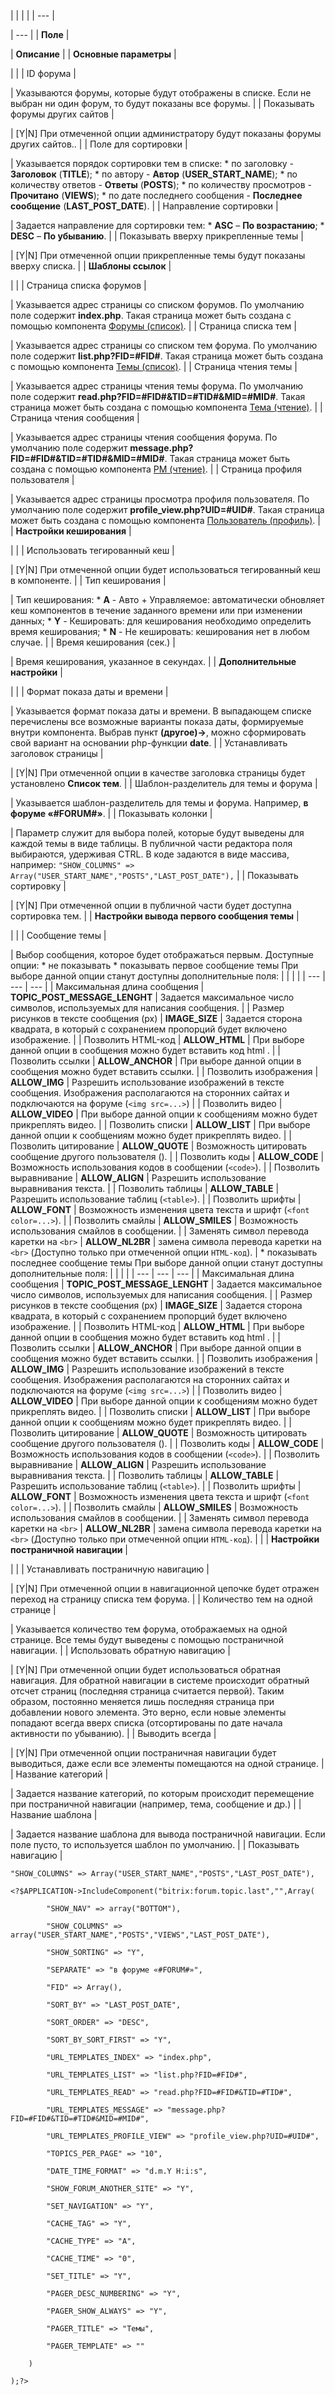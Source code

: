 |  |  |  |
| --- |

| --- |
| **Поле** |

| **Описание** |
| **Основные параметры** |

| |
| ID форума |

| Указываются форумы, которые будут отображены в списке. Если не выбран ни один форум, то будут показаны все форумы. |
| Показывать форумы других сайтов |

| [Y|N] При отмеченной опции администратору будут показаны форумы других сайтов.. |
| Поле для сортировки |

| Указывается порядок сортировки тем в списке:  * по заголовку - **Заголовок** (**TITLE**); * по автору - **Автор** (**USER\_START\_NAME**); * по количеству ответов - **Ответы** (**POSTS**); * по количеству просмотров - **Прочитано** (**VIEWS**); * по дате последнего сообщения - **Последнее сообщение** (**LAST\_POST\_DATE**). |
| Направление сортировки |

| Задается направление для сортировки тем:  * **ASC** – **По возрастанию**; * **DESC** – **По убыванию**. |
| Показывать вверху прикрепленные темы |

| [Y|N] При отмеченной опции прикрепленные темы будут показаны вверху списка. |
| **Шаблоны ссылок** |

| |
| Страница списка форумов |

| Указывается адрес страницы со списком форумов. По умолчанию поле содержит **index.php**. Такая страница может быть создана с помощью компонента [Форумы (список)](/user_help/components/obschenie/forum/forum_index.php). |
| Страница списка тем |

| Указывается адрес страницы со списком тем форума. По умолчанию поле содержит **list.php?FID=#FID#**. Такая страница может быть создана с помощью компонента [Темы (список)](/user_help/components/obschenie/forum/forum_topic_list.php). |
| Страница чтения темы |

| Указывается адрес страницы чтения темы форума. По умолчанию поле содержит **read.php?FID=#FID#&TID=#TID#&MID=#MID#**. Такая страница может быть создана с помощью компонента [Тема (чтение)](/user_help/components/obschenie/forum/forum_topic_read.php). |
| Страница чтения сообщения |

| Указывается адрес страницы чтения сообщения форума. По умолчанию поле содержит **message.php?FID=#FID#&TID=#TID#&MID=#MID#**. Такая страница может быть создана с помощью компонента [PM (чтение)](/user_help/components/obschenie/forum/forum_pm_read.php). |
| Страница профиля пользователя |

| Указывается адрес страницы просмотра профиля пользователя. По умолчанию поле содержит **profile\_view.php?UID=#UID#**. Такая страница может быть создана с помощью компонента [Пользователь (профиль)](/user_help/components/obschenie/forum/forum_user_profile_view.php). |
| **Настройки кеширования** |

| |
| Использовать тегированный кеш |

| [Y|N] При отмеченной опции будет использоваться тегированный кеш в компоненте. |
| Тип кеширования |

| Тип кеширования:  * **A** - Авто + Управляемое: автоматически обновляет кеш компонентов в течение заданного времени или при изменении данных; * **Y** - Кешировать: для кеширования необходимо определить время кеширования; * **N** - Не кешировать: кеширования нет в любом случае. |
| Время кеширования (сек.) |

| Время кеширования, указанное в секундах. |
| **Дополнительные настройки** |

| |
| Формат показа даты и времени |

| Указывается формат показа даты и времени. В выпадающем списке перечислены все возможные варианты показа даты, формируемые внутри компонента. Выбрав пункт **(другое)->**, можно сформировать свой вариант на основании php-функции **date**. |
| Устанавливать заголовок страницы |

| [Y|N] При отмеченной опции в качестве заголовка страницы будет установлено **Список тем**. |
| Шаблон-разделитель для темы и форума |

| Указывается шаблон-разделитель для темы и форума. Например, **в форуме «#FORUM#»**. |
| Показывать колонки |

| Параметр служит для выбора полей, которые будут выведены для каждой темы в виде таблицы. В публичной части редактора поля выбираются, удерживая CTRL. В коде задаются в виде массива, например:    ``` "SHOW_COLUMNS" => Array("USER_START_NAME","POSTS","LAST_POST_DATE"), ``` |
| Показывать сортировку |

| [Y|N] При отмеченной опции в публичной части будет доступна сортировка тем. |
| **Настройки вывода первого сообщения темы** |

| |
| Сообщение темы |

| Выбор сообщения, которое будет отображаться первым. Доступные опции:  * не показывать * показывать первое сообщение темы      При выборе данной опции станут доступны дополнительные поля:    |  |  |  |   | --- | --- | --- |   | Максимальная длина сообщения | **TOPIC\_POST\_MESSAGE\_LENGHT** | Задается максимальное число символов, используемых для написания сообщения. |   | Размер рисунков в тексте сообщения (px) | **IMAGE\_SIZE** | Задается сторона квадрата, в который с сохранением пропорций будет включено изображение. |   | Позволить HTML-код | **ALLOW\_HTML** | При выборе данной опции в сообщения можно будет вставить код html . |   | Позволить ссылки | **ALLOW\_ANCHOR** | При выборе данной опции в сообщения можно будет вставить ссылки. |   | Позволить изображения | **ALLOW\_IMG** | Разрешить использование изображений в тексте сообщения. Изображения располагаются на сторонних сайтах и подключаются на форуме (`<img src=...>`) |   | Позволить видео | **ALLOW\_VIDEO** | При выборе данной опции к сообщениям можно будет прикреплять видео. |   | Позволить списки | **ALLOW\_LIST** | При выборе данной опции к сообщениям можно будет прикреплять видео. |   | Позволить цитирование | **ALLOW\_QUOTE** | Возможность цитировать сообщение другого пользователя (). |   | Позволить коды | **ALLOW\_CODE** | Возможность использования кодов в сообщении (`<code>`). |   | Позволить выравнивание | **ALLOW\_ALIGN** | Разрешить использование выравнивания текста. |   | Позволить таблицы | **ALLOW\_TABLE** | Разрешить использование таблиц (`<table>`). |   | Позволить шрифты | **ALLOW\_FONT** | Возможность изменения цвета текста и шрифт (`<font color=...>`). |   | Позволить смайлы | **ALLOW\_SMILES** | Возможность использования смайлов в сообщении. |   | Заменять символ перевода каретки на `<br>` | **ALLOW\_NL2BR** | замена символа перевода каретки на `<br>` (Доступно только при отмеченной опции `HTML-код`). | * показывать последнее сообщение темы      При выборе данной опции станут доступны дополнительные поля:    |  |  |  |   | --- | --- | --- |   | Максимальная длина сообщения | **TOPIC\_POST\_MESSAGE\_LENGHT** | Задается максимальное число символов, используемых для написания сообщения. |   | Размер рисунков в тексте сообщения (px) | **IMAGE\_SIZE** | Задается сторона квадрата, в который с сохранением пропорций будет включено изображение. |   | Позволить HTML-код | **ALLOW\_HTML** | При выборе данной опции в сообщения можно будет вставить код html . |   | Позволить ссылки | **ALLOW\_ANCHOR** | При выборе данной опции в сообщения можно будет вставить ссылки. |   | Позволить изображения | **ALLOW\_IMG** | Разрешить использование изображений в тексте сообщения. Изображения располагаются на сторонних сайтах и подключаются на форуме (`<img src=...>`) |   | Позволить видео | **ALLOW\_VIDEO** | При выборе данной опции к сообщениям можно будет прикреплять видео. |   | Позволить списки | **ALLOW\_LIST** | При выборе данной опции к сообщениям можно будет прикреплять видео. |   | Позволить цитирование | **ALLOW\_QUOTE** | Возможность цитировать сообщение другого пользователя (). |   | Позволить коды | **ALLOW\_CODE** | Возможность использования кодов в сообщении (`<code>`). |   | Позволить выравнивание | **ALLOW\_ALIGN** | Разрешить использование выравнивания текста. |   | Позволить таблицы | **ALLOW\_TABLE** | Разрешить использование таблиц (`<table>`). |   | Позволить шрифты | **ALLOW\_FONT** | Возможность изменения цвета текста и шрифт (`<font color=...>`). |   | Позволить смайлы | **ALLOW\_SMILES** | Возможность использования смайлов в сообщении. |   | Заменять символ перевода каретки на `<br>` | **ALLOW\_NL2BR** | замена символа перевода каретки на `<br>` (Доступно только при отмеченной опции `HTML-код`). | |
| **Настройки постраничной навигации** |

| |
| Устанавливать постраничную навигацию |

| [Y|N] При отмеченной опции в навигационной цепочке будет отражен переход на страницу списка тем форума. |
| Количество тем на одной странице |

| Указывается количество тем форума, отображаемых на одной странице. Все темы будут выведены с помощью постраничной навигации. |
| Использовать обратную навигацию |

| [Y|N] При отмеченной опции будет использоваться обратная навигация. Для обратной навигации в системе происходит обратный отсчет страниц (последняя страница считается первой). Таким образом, постоянно меняется лишь последняя страница при добавлении нового элемента. Это верно, если новые элементы попадают всегда вверх списка (отсортированы по дате начала активности по убыванию). |
| Выводить всегда |

| [Y|N] При отмеченной опции постраничная навигации будет выводиться, даже если все элементы помещаются на одной странице. |
| Название категорий |

| Задается название категорий, по которым происходит перемещение при постраничной навигации (например, тема, сообщение и др.) |
| Название шаблона |

| Задается название шаблона для вывода постраничной навигации. Если поле пусто, то используется шаблон по умолчанию. |
| Показывать навигацию |

``` "SHOW_COLUMNS" => Array("USER_START_NAME","POSTS","LAST_POST_DATE"), ```

```
<?$APPLICATION->IncludeComponent("bitrix:forum.topic.last","",Array(

		"SHOW_NAV" => array("BOTTOM"),

		"SHOW_COLUMNS" => array("USER_START_NAME","POSTS","VIEWS","LAST_POST_DATE"),

		"SHOW_SORTING" => "Y",

		"SEPARATE" => "в форуме «#FORUM#»",

		"FID" => Array(),

		"SORT_BY" => "LAST_POST_DATE",

		"SORT_ORDER" => "DESC",

		"SORT_BY_SORT_FIRST" => "Y",

		"URL_TEMPLATES_INDEX" => "index.php",

		"URL_TEMPLATES_LIST" => "list.php?FID=#FID#",

		"URL_TEMPLATES_READ" => "read.php?FID=#FID#&TID=#TID#",

		"URL_TEMPLATES_MESSAGE" => "message.php?FID=#FID#&TID=#TID#&MID=#MID#",

		"URL_TEMPLATES_PROFILE_VIEW" => "profile_view.php?UID=#UID#",

		"TOPICS_PER_PAGE" => "10",

		"DATE_TIME_FORMAT" => "d.m.Y H:i:s",

		"SHOW_FORUM_ANOTHER_SITE" => "Y",

		"SET_NAVIGATION" => "Y",

		"CACHE_TAG" => "Y",

		"CACHE_TYPE" => "A",

		"CACHE_TIME" => "0",

		"SET_TITLE" => "Y",

		"PAGER_DESC_NUMBERING" => "Y",

		"PAGER_SHOW_ALWAYS" => "Y",

		"PAGER_TITLE" => "Темы",

		"PAGER_TEMPLATE" => ""

	)

);?>


```